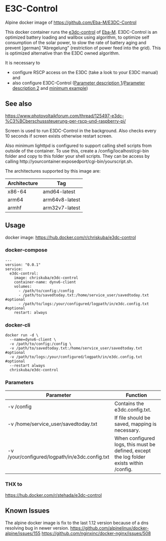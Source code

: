 # E3C-Control
Alpine docker image of https://github.com/Eba-M/E3DC-Control

This docker container runs the [e3dc-control](https://github.com/Eba-M/E3DC-Control) of [Eba-M](https://github.com/Eba-M).
E3DC-Control is an optimized battery loading and wallbox using algorithm, to optimize self consumption of the solar power, to slow the rate of battery aging and prevent [german] "Abregelung" (restriction of power feed into the grid). This is optimized alternative than the E3DC owned algorithm.

It is necessary to 
 - configure RSCP access on the E3DC (take a look to your E3DC manual) and 
 - also configure E3DC-Control ([Parameter description 1](https://github.com/Eba-M/E3DC-Control/blob/master/Beschreibung_Parameter)/[Parameter description 2](https://forum.iobroker.net/topic/32976/e3dc-hauskraftwerk-steuern/2) and [minimum example](https://github.com/Eba-M/E3DC-Control/blob/master/e3dc.config.txt.template))

## See also
https://www.photovoltaikforum.com/thread/125497-e3dc-%C3%BCberschusssteuerung-per-rscp-und-raspberry-pi/

Screen is used to run E3DC-Control in the background. Also checks every 10 seconds if screen exists otherwise restart screen.

Also minimum lighttpd is configured to support calling shell scripts from outside of the container. To use this, create a /config/localhost/cgi-bin folder and copy to this folder your shell scripts.
They can be access by calling http://yourcontainer:exposedport/cgi-bin/yourscript.sh.

The architectures supported by this image are:

| Architecture | Tag | 
| ------ | ------ |
| x86-64 | amd64-latest |
| arm64 | arm64v8-latest |
| armhf | arm32v7-latest |

## Usage

docker image: https://hub.docker.com/r/chriskuba/e3dc-control

### docker-compose
```
---
version: "0.0.1"
service:
  e3dc-control:
    image: chriskuba/e3dc-control
    container-name: dynv6-client
    volumes:
      - /path/to/config:/config
      - /path/to/savedtoday.txt:/home/service_user/savedtoday.txt #optional
      - /path/to/logs:/your/configured/logpath/in/e3dc.config.txt #optional
    restart: always
```

### docker-cli
```
docker run -d \
  --name=dynv6-client \  
  -v /path/to/config:/config \
  -v /path/to/savedtoday.txt:/home/service_user/savedtoday.txt #optional
  -v /path/to/logs:/your/configured/logpath/in/e3dc.config.txt #optional
  --restart always
  chriskuba/e3dc-control
```

### Parameters
| Parameter | Function |
| ------ | ------ |
| -v /config | Contains the e3dc.config.txt. |
| -v /home/service_user/savedtoday.txt | If file should be saved, mapping is necessary. |
| -v /your/configured/logpath/in/e3dc.config.txt | When configured logs, this must be defined, except the log folder exists within /config. |

### THX to
https://hub.docker.com/r/stehada/e3dc-control

## Known Issues
The alpine docker image is fix to the last 1.12 version because of a dns resolving bug in newer version.
https://github.com/alpinelinux/docker-alpine/issues/155
https://github.com/nginxinc/docker-nginx/issues/508